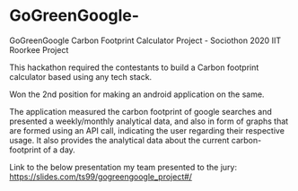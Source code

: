 # GoGreenGoogle-
GoGreenGoogle
Carbon Footprint Calculator Project - Sociothon 2020 IIT Roorkee Project

This hackathon required the contestants to build a Carbon footprint calculator based using any tech stack.

Won the 2nd position for making an android application on the same.

The application measured the carbon footprint of google searches and presented a weekly/monthly analytical data, and also in form of graphs that are formed using an API call, indicating the user regarding their respective usage. It also provides the analytical data about the current carbon-footprint of a day.

Link to the below presentation my team presented to the jury: https://slides.com/ts99/gogreengoogle_project#/
